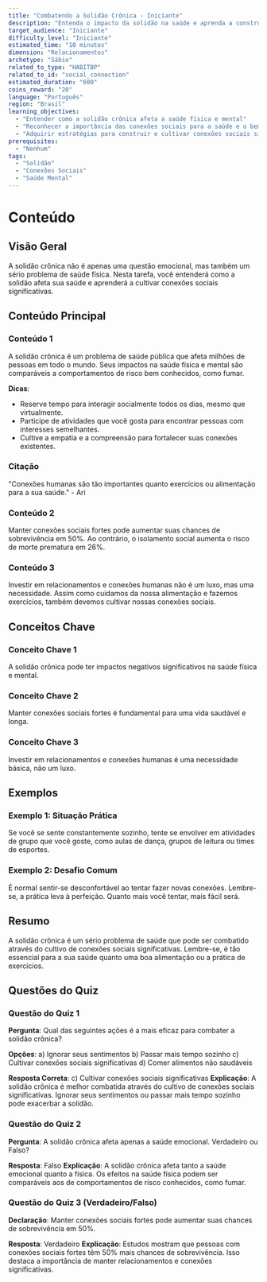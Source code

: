 ```yaml
---
title: "Combatendo a Solidão Crônica - Iniciante"
description: "Entenda o impacto da solidão na saúde e aprenda a construir conexões sociais significativas."
target_audience: "Iniciante"
difficulty_level: "Iniciante"
estimated_time: "10 minutos"
dimension: "Relacionamentos"
archetype: "Sábio"
related_to_type: "HABITBP"
related_to_id: "social_connection"
estimated_duration: "600"
coins_reward: "20"
language: "Português"
region: "Brasil"
learning_objectives:
  - "Entender como a solidão crônica afeta a saúde física e mental"
  - "Reconhecer a importância das conexões sociais para a saúde e o bem-estar"
  - "Adquirir estratégias para construir e cultivar conexões sociais significativas"
prerequisites:
  - "Nenhum"
tags:
  - "Solidão"
  - "Conexões Sociais"
  - "Saúde Mental"
---
```


# Conteúdo

## Visão Geral
A solidão crônica não é apenas uma questão emocional, mas também um sério problema de saúde física. Nesta tarefa, você entenderá como a solidão afeta sua saúde e aprenderá a cultivar conexões sociais significativas.

## Conteúdo Principal

### Conteúdo 1
A solidão crônica é um problema de saúde pública que afeta milhões de pessoas em todo o mundo. Seus impactos na saúde física e mental são comparáveis a comportamentos de risco bem conhecidos, como fumar. 

**Dicas**:
- Reserve tempo para interagir socialmente todos os dias, mesmo que virtualmente.
- Participe de atividades que você gosta para encontrar pessoas com interesses semelhantes.
- Cultive a empatia e a compreensão para fortalecer suas conexões existentes.

### Citação
"Conexões humanas são tão importantes quanto exercícios ou alimentação para a sua saúde." - Ari

### Conteúdo 2
Manter conexões sociais fortes pode aumentar suas chances de sobrevivência em 50%. Ao contrário, o isolamento social aumenta o risco de morte prematura em 26%. 

### Conteúdo 3
Investir em relacionamentos e conexões humanas não é um luxo, mas uma necessidade. Assim como cuidamos da nossa alimentação e fazemos exercícios, também devemos cultivar nossas conexões sociais.

## Conceitos Chave

### Conceito Chave 1
A solidão crônica pode ter impactos negativos significativos na saúde física e mental.

### Conceito Chave 2
Manter conexões sociais fortes é fundamental para uma vida saudável e longa.

### Conceito Chave 3
Investir em relacionamentos e conexões humanas é uma necessidade básica, não um luxo.

## Exemplos

### Exemplo 1: Situação Prática
Se você se sente constantemente sozinho, tente se envolver em atividades de grupo que você goste, como aulas de dança, grupos de leitura ou times de esportes. 

### Exemplo 2: Desafio Comum
É normal sentir-se desconfortável ao tentar fazer novas conexões. Lembre-se, a prática leva à perfeição. Quanto mais você tentar, mais fácil será.

## Resumo
A solidão crônica é um sério problema de saúde que pode ser combatido através do cultivo de conexões sociais significativas. Lembre-se, é tão essencial para a sua saúde quanto uma boa alimentação ou a prática de exercícios.

## Questões do Quiz

### Questão do Quiz 1
**Pergunta**: Qual das seguintes ações é a mais eficaz para combater a solidão crônica?

**Opções**:
a) Ignorar seus sentimentos
b) Passar mais tempo sozinho
c) Cultivar conexões sociais significativas
d) Comer alimentos não saudáveis

**Resposta Correta**: c) Cultivar conexões sociais significativas
**Explicação**: A solidão crônica é melhor combatida através do cultivo de conexões sociais significativas. Ignorar seus sentimentos ou passar mais tempo sozinho pode exacerbar a solidão.

### Questão do Quiz 2
**Pergunta**: A solidão crônica afeta apenas a saúde emocional. Verdadeiro ou Falso?

**Resposta**: Falso
**Explicação**: A solidão crônica afeta tanto a saúde emocional quanto a física. Os efeitos na saúde física podem ser comparáveis aos de comportamentos de risco conhecidos, como fumar.

### Questão do Quiz 3 (Verdadeiro/Falso)
**Declaração**: Manter conexões sociais fortes pode aumentar suas chances de sobrevivência em 50%. 

**Resposta**: Verdadeiro
**Explicação**: Estudos mostram que pessoas com conexões sociais fortes têm 50% mais chances de sobrevivência. Isso destaca a importância de manter relacionamentos e conexões significativas.